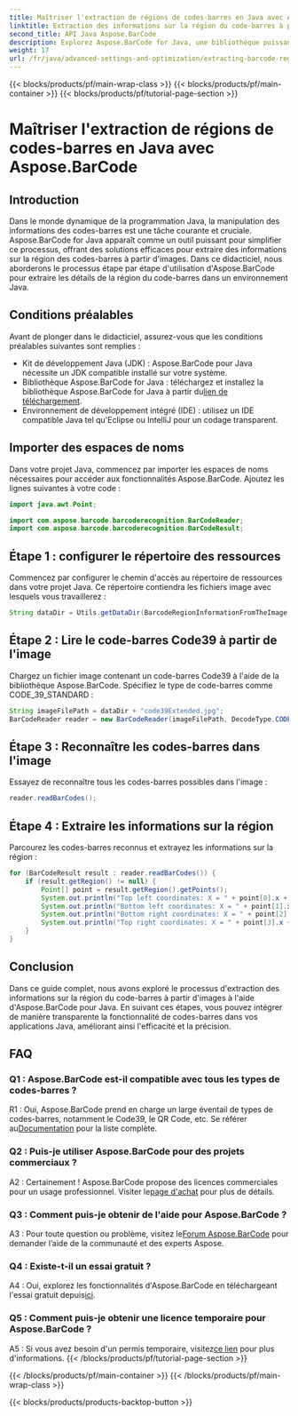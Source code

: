 ```yaml
---
title: Maîtriser l'extraction de régions de codes-barres en Java avec Aspose.BarCode
linktitle: Extraction des informations sur la région du code-barres à partir de l'image
second_title: API Java Aspose.BarCode
description: Explorez Aspose.BarCode for Java, une bibliothèque puissante permettant d'extraire sans effort les détails de la région des codes-barres. Améliorez vos applications Java avec précision.
weight: 17
url: /fr/java/advanced-settings-and-optimization/extracting-barcode-region-information/
---
```


{{< blocks/products/pf/main-wrap-class >}}
{{< blocks/products/pf/main-container >}}
{{< blocks/products/pf/tutorial-page-section >}}

# Maîtriser l'extraction de régions de codes-barres en Java avec Aspose.BarCode

## Introduction

Dans le monde dynamique de la programmation Java, la manipulation des informations des codes-barres est une tâche courante et cruciale. Aspose.BarCode for Java apparaît comme un outil puissant pour simplifier ce processus, offrant des solutions efficaces pour extraire des informations sur la région des codes-barres à partir d'images. Dans ce didacticiel, nous aborderons le processus étape par étape d'utilisation d'Aspose.BarCode pour extraire les détails de la région du code-barres dans un environnement Java.

## Conditions préalables

Avant de plonger dans le didacticiel, assurez-vous que les conditions préalables suivantes sont remplies :

- Kit de développement Java (JDK) : Aspose.BarCode pour Java nécessite un JDK compatible installé sur votre système.
-  Bibliothèque Aspose.BarCode for Java : téléchargez et installez la bibliothèque Aspose.BarCode for Java à partir du[lien de téléchargement](https://releases.aspose.com/barcode/java/).
- Environnement de développement intégré (IDE) : utilisez un IDE compatible Java tel qu'Eclipse ou IntelliJ pour un codage transparent.

## Importer des espaces de noms

Dans votre projet Java, commencez par importer les espaces de noms nécessaires pour accéder aux fonctionnalités Aspose.BarCode. Ajoutez les lignes suivantes à votre code :

```java
import java.awt.Point;

import com.aspose.barcode.barcoderecognition.BarCodeReader;
import com.aspose.barcode.barcoderecognition.BarCodeResult;


```

## Étape 1 : configurer le répertoire des ressources

Commencez par configurer le chemin d'accès au répertoire de ressources dans votre projet Java. Ce répertoire contiendra les fichiers image avec lesquels vous travaillerez :

```java
String dataDir = Utils.getDataDir(BarcodeRegionInformationFromTheImage.class) + "BarcodeReader/advanced_features/";
```

## Étape 2 : Lire le code-barres Code39 à partir de l'image

Chargez un fichier image contenant un code-barres Code39 à l'aide de la bibliothèque Aspose.BarCode. Spécifiez le type de code-barres comme CODE_39_STANDARD :

```java
String imageFilePath = dataDir + "code39Extended.jpg";
BarCodeReader reader = new BarCodeReader(imageFilePath, DecodeType.CODE_39_STANDARD);
```

## Étape 3 : Reconnaître les codes-barres dans l'image

Essayez de reconnaître tous les codes-barres possibles dans l'image :

```java
reader.readBarCodes();
```

## Étape 4 : Extraire les informations sur la région

Parcourez les codes-barres reconnus et extrayez les informations sur la région :

```java
for (BarCodeResult result : reader.readBarCodes()) {
    if (result.getRegion() != null) {
        Point[] point = result.getRegion().getPoints();
        System.out.println("Top left coordinates: X = " + point[0].x + ", Y = " + point[0].y);
        System.out.println("Bottom left coordinates: X = " + point[1].x + ", Y = " + point[1].y);
        System.out.println("Bottom right coordinates: X = " + point[2].x + ", Y = " + point[2].y);
        System.out.println("Top right coordinates: X = " + point[3].x + ", Y = " + point[3].y);
    }
}
```

## Conclusion

Dans ce guide complet, nous avons exploré le processus d'extraction des informations sur la région du code-barres à partir d'images à l'aide d'Aspose.BarCode pour Java. En suivant ces étapes, vous pouvez intégrer de manière transparente la fonctionnalité de codes-barres dans vos applications Java, améliorant ainsi l'efficacité et la précision.

## FAQ

### Q1 : Aspose.BarCode est-il compatible avec tous les types de codes-barres ?

 R1 : Oui, Aspose.BarCode prend en charge un large éventail de types de codes-barres, notamment le Code39, le QR Code, etc. Se référer au[Documentation](https://reference.aspose.com/barcode/java/) pour la liste complète.

### Q2 : Puis-je utiliser Aspose.BarCode pour des projets commerciaux ?

 A2 : Certainement ! Aspose.BarCode propose des licences commerciales pour un usage professionnel. Visiter le[page d'achat](https://purchase.aspose.com/buy) pour plus de détails.

### Q3 : Comment puis-je obtenir de l'aide pour Aspose.BarCode ?

 A3 : Pour toute question ou problème, visitez le[Forum Aspose.BarCode](https://forum.aspose.com/c/barcode/13) pour demander l’aide de la communauté et des experts Aspose.

### Q4 : Existe-t-il un essai gratuit ?

 A4 : Oui, explorez les fonctionnalités d'Aspose.BarCode en téléchargeant l'essai gratuit depuis[ici](https://releases.aspose.com/).

### Q5 : Comment puis-je obtenir une licence temporaire pour Aspose.BarCode ?

 A5 : Si vous avez besoin d'un permis temporaire, visitez[ce lien](https://purchase.aspose.com/temporary-license/) pour plus d'informations.
{{< /blocks/products/pf/tutorial-page-section >}}

{{< /blocks/products/pf/main-container >}}
{{< /blocks/products/pf/main-wrap-class >}}

{{< blocks/products/products-backtop-button >}}
